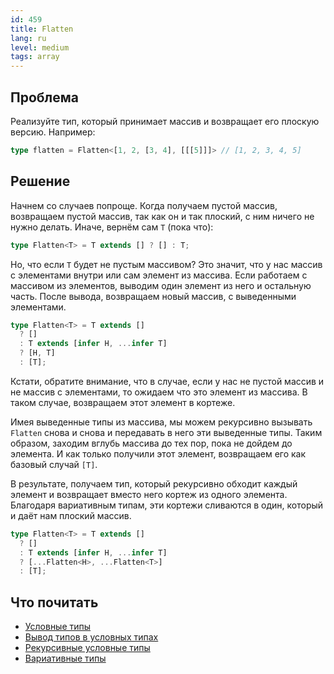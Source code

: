 ```yaml
---
id: 459
title: Flatten
lang: ru
level: medium
tags: array
---
```


## Проблема

Реализуйте тип, который принимает массив и возвращает его плоскую версию.
Например:

```typescript
type flatten = Flatten<[1, 2, [3, 4], [[[5]]]> // [1, 2, 3, 4, 5]
```

## Решение

Начнем со случаев попроще.
Когда получаем пустой массив, возвращаем пустой массив, так как он и так плоский, с ним ничего не нужно делать.
Иначе, вернём сам `T` (пока что):

```typescript
type Flatten<T> = T extends [] ? [] : T;
```

Но, что если `T` будет не пустым массивом?
Это значит, что у нас массив с элементами внутри или сам элемент из массива.
Если работаем с массивом из элементов, выводим один элемент из него и остальную часть.
После вывода, возвращаем новый массив, с выведенными элементами.

```typescript
type Flatten<T> = T extends []
  ? []
  : T extends [infer H, ...infer T]
  ? [H, T]
  : [T];
```

Кстати, обратите внимание, что в случае, если у нас не пустой массив и не массив с элементами, то ожидаем что это элемент из массива.
В таком случае, возвращаем этот элемент в кортеже.

Имея выведенные типы из массива, мы можем рекурсивно вызывать `Flatten` снова и снова и передавать в него эти выведенные типы.
Таким образом, заходим вглубь массива до тех пор, пока не дойдем до элемента.
И как только получили этот элемент, возвращаем его как базовый случай `[T]`.

В результате, получаем тип, который рекурсивно обходит каждый элемент и возвращает вместо него кортеж из одного элемента.
Благодаря вариативным типам, эти кортежи сливаются в один, который и даёт нам плоский массив.

```typescript
type Flatten<T> = T extends []
  ? []
  : T extends [infer H, ...infer T]
  ? [...Flatten<H>, ...Flatten<T>]
  : [T];
```

## Что почитать

- [Условные типы](https://www.typescriptlang.org/docs/handbook/2/conditional-types.html)
- [Вывод типов в условных типах](https://www.typescriptlang.org/docs/handbook/2/conditional-types.html#inferring-within-conditional-types)
- [Рекурсивные условные типы](https://www.typescriptlang.org/docs/handbook/release-notes/typescript-4-1.html#recursive-conditional-types)
- [Вариативные типы](https://www.typescriptlang.org/docs/handbook/release-notes/typescript-4-0.html#variadic-tuple-types)
